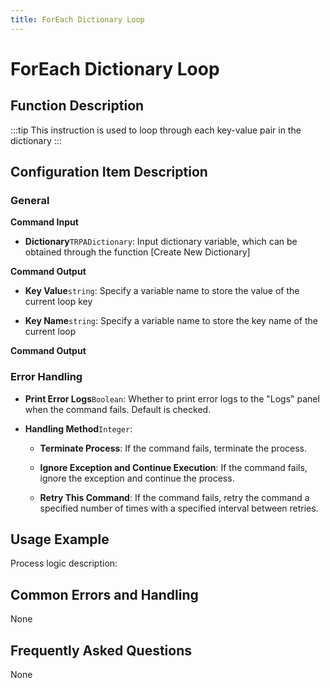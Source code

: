 ```yaml
---
title: ForEach Dictionary Loop
---
```


# ForEach Dictionary Loop

## Function Description

:::tip 
This instruction is used to loop through each key-value pair in the dictionary
:::

## Configuration Item Description

### General

**Command Input**

- **Dictionary**`TRPADictionary`: Input dictionary variable, which can be obtained through the function [Create New Dictionary]


**Command Output**

- **Key Value**`string`: Specify a variable name to store the value of the current loop key

- **Key Name**`string`: Specify a variable name to store the key name of the current loop


**Command Output**

### Error Handling

- **Print Error Logs**`Boolean`: Whether to print error logs to the "Logs" panel when the command fails. Default is checked. 

- **Handling Method**`Integer`:

    - **Terminate Process**: If the command fails, terminate the process.

    - **Ignore Exception and Continue Execution**: If the command fails, ignore the exception and continue the process.

    - **Retry This Command**: If the command fails, retry the command a specified number of times with a specified interval between retries.

## Usage Example

Process logic description:

## Common Errors and Handling

None

## Frequently Asked Questions

None

